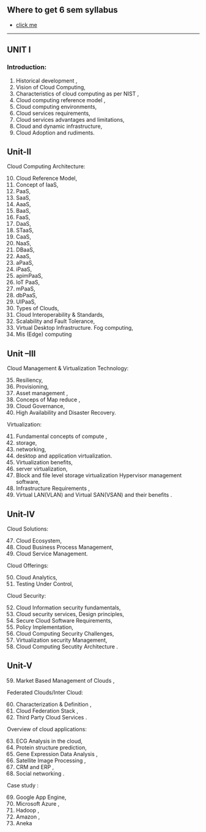 ## Where to get 6 sem syllabus

- [click me](https://sstc.ac.in/syllabuss)

---

## UNIT I

### Introduction:

1. Historical development ,
2. Vision of Cloud Computing,
3. Characteristics of cloud computing as per NIST ,
4. Cloud computing reference model ,
5. Cloud computing environments,
6. Cloud services requirements,
7. Cloud services advantages and limitations,
8. Cloud and dynamic infrastructure,
9. Cloud Adoption and rudiments.

## Unit-II

Cloud Computing Architecture:

10. Cloud Reference Model,
11. Concept of IaaS,
12. PaaS,
13. SaaS,
14. AaaS,
15. BaaS,
16. FaaS,
17. DaaS,
18. STaaS,
19. CaaS,
20. NaaS,
21. DBaaS,
22. AaaS,
23. aPaaS,
24. iPaaS,
25. apimPaaS,
26. IoT PaaS,
27. mPaaS,
28. dbPaaS,
29. UIPaaS,
30. Types of Clouds,
31. Cloud Interoperability & Standards,
32. Scalability and Fault Tolerance,
33. Virtual Desktop Infrastructure. Fog computing,
34. Mis (Edge) computing

## Unit –III

Cloud Management & Virtualization Technology:

35. Resiliency,
36. Provisioning,
37. Asset management ,
38. Conceps of Map reduce ,
39. Cloud Governance,
40. High Availability and Disaster Recovery.

Virtualization:

41. Fundamental concepts of compute ,
42. storage,
43. networking,
44. desktop and application virtualization.
45. Virtualization benefits,
46. server virtualization,
47. Block and file level storage virtualization Hypervisor management software,
48. Infrastructure Requirements ,
49. Virtual LAN(VLAN) and Virtual SAN(VSAN) and their benefits .

## Unit-IV

Cloud Solutions:

47. Cloud Ecosystem,
48. Cloud Business Process Management,
49. Cloud Service Management.

Cloud Offerings:

50. Cloud Analytics,
51. Testing Under Control,

Cloud Security:

52. Cloud Information security fundamentals,
53. Cloud security services, Design principles,
54. Secure Cloud Software Requirements,
55. Policy Implementation,
56. Cloud Computing Security Challenges,
57. Virtualization security Management,
58. Cloud Computing Secutity Architecture .

## Unit-V

59. Market Based Management of Clouds ,

Federated Clouds/Inter Cloud:

60. Characterization & Definition ,
61. Cloud Federation Stack ,
62. Third Party Cloud Services .

Overview of cloud applications:

63. ECG Analysis in the cloud,
64. Protein structure prediction,
65. Gene Expression Data Analysis ,
66. Satellite Image Processing ,
67. CRM and ERP ,
68. Social networking .

Case study :

69. Google App Engine,
70. Microsoft Azure ,
71. Hadoop ,
72. Amazon ,
73. Aneka
